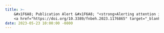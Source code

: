 ```yaml
---
title: >-
    &#x1F6A8; Publication Alert &#x1F6A8; "<strong>Alerting attention is sufficient to induce a phase-dependent behavior that can be predicted by frontal EEG</strong>" has been aceepted for publication at <em>Frontiers in Behavioral Neuroscience</em>.
    <a href="https://doi.org/10.3389/fnbeh.2023.1176865" target="_blank">Read more <i class="fas fa-angle-double-right"></i></a>
date: 2023-05-23 10:00:00 -0800
---
```

